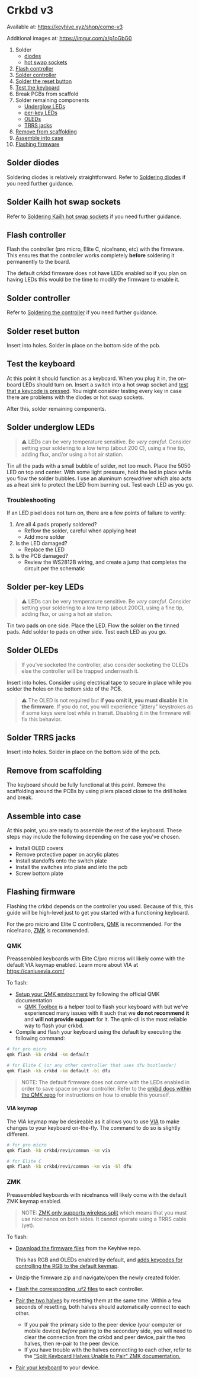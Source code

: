 # Crkbd v3

Available at: https://keyhive.xyz/shop/corne-v3

Additional images at: https://imgur.com/a/p1oGbG0

1. Solder
   - [diodes](#solder-diodes)
   - [hot swap sockets](#solder-hot-swap-sockets)
1. [Flash controller](#flash-controller)
1. [Solder controller](#solder-controller)
1. [Solder the reset button](#Solder-reset-button)
1. [Test the keyboard](#test-the-keyboard)
1. Break PCBs from scaffold
1. Solder remaining components
   - [Underglow LEDs](#solder-underglow-leds)
   - [per-key LEDs](#solder-per-key-leds)
   - [OLEDs](#Solder-OLEDs)
   - [TRRS jacks](#Solder-TRRS-jacks)
1. [Remove from scaffolding](#Remove-from-scaffolding)
1. [Assemble into case](#Assemble-into-case)
1. [Flashing firmware](#Flashing-firmware)

## Solder diodes

Soldering diodes is relatively straightforward. Refer to [Soldering diodes](../basic/soldering-diodes.md) if you need further guidance.

## Solder Kailh hot swap sockets

Refer to [Soldering Kailh hot swap sockets](.../basic/soldering-diodes.md) if you need further guidance.

## Flash controller

Flash the controller (pro micro, Elite C, nice!nano, etc) with the firmware. This ensures that the controller works completely **before** soldering it permanently to the board.

The default crkbd firmware does not have LEDs enabled so if you plan on having LEDs this would be the time to modify the firmware to enable it.

## Solder controller

Refer to [Soldering the controller](../basic/soldering-the-controller.md) if you need further guidance.

## Solder reset button

Insert into holes. Solder in place on the bottom side of the pcb.

## Test the keyboard

At this point it should function as a keyboard. When you plug it in, the on-board LEDs should turn on. Insert a switch into a hot swap socket and [test that a keycode is pressed](https://www.keyboardtester.com/tester.html). You might consider testing every key in case there are problems with the diodes or hot swap sockets.

After this, solder remaining components.

## Solder underglow LEDs

> ⚠︎ LEDs can be very temperature sensitive. Be _very careful_. Consider setting your soldering to a low temp (about 200 C), using a fine tip, adding flux, and/or using a hot air station.

Tin all the pads with a small bubble of solder, not too much. Place the 5050 LED on top and center. With some light pressure, hold the led in place while you flow the solder bubbles. I use an aluminum screwdriver which also acts as a heat sink to protect the LED from burning out. Test each LED as you go.

### Troubleshooting

If an LED pixel does not turn on, there are a few points of failure to verify:

1. Are all 4 pads properly soldered?
   - Reflow the solder, careful when applying heat
   - Add more solder
1. Is the LED damaged?
   - Replace the LED
1. Is the PCB damaged?
   - Review the WS2812B wiring, and create a jump that completes the circuit per the schematic

## Solder per-key LEDs

> ⚠︎ LEDs can be very temperature sensitive. Be _very careful_. Consider setting your soldering to a low temp (about 200C), using a fine tip, adding flux, or using a hot air station.

Tin two pads on one side. Place the LED. Flow the solder on the tinned pads. Add solder to pads on other side. Test each LED as you go.

## Solder OLEDs

> If you've socketed the controller, also consider socketing the OLEDs else the controller will be trapped underneath it.

Insert into holes. Consider using electrical tape to secure in place while you solder the holes on the bottom side of the PCB.

> ⚠︎ The OLED is not required but **if you omit it, you must disable it in the firmware**. If you do not, you will experience "jittery" keystrokes as if some keys were lost while in transit. Disabling it in the firmware will fix this behavior.

## Solder TRRS jacks

Insert into holes. Solder in place on the bottom side of the pcb.

## Remove from scaffolding

The keyboard should be fully functional at this point. Remove the scaffolding around the PCBs by using pliers placed close to the drill holes and break.

## Assemble into case

At this point, you are ready to assemble the rest of the keyboard. These steps may include the following depending on the case you've chosen.

- Install OLED covers
- Remove protective paper on acrylic plates
- Install standoffs onto the switch plate
- Install the switches into plate and into the pcb
- Screw bottom plate

## Flashing firmware

Flashing the crkbd depends on the controller you used. Because of this, this guide will be high-level just to get you started with a functioning keyboard.

For the pro micro and Elite C controllers, [QMK](https://docs.qmk.fm/) is recommended. For the nice!nano, [ZMK](https://zmkfirmware.dev/) is recommended.

### QMK

Preassembled keyboards with Elite C/pro micros will likely come with the default VIA keymap enabled. Learn more about VIA at https://caniusevia.com/

To flash:

- [Setup your QMK environment](https://docs.qmk.fm/#/newbs_getting_started?id=set-up-your-environment) by following the official QMK documentation
  - [QMK Toolbox](https://docs.qmk.fm/#/newbs_flashing?id=flashing-your-keyboard-with-qmk-toolbox) is a helper tool to flash your keyboard with but we've experienced many issues with it such that we **do not recommend it** and **will not provide support** for it. The qmk-cli is the most reliable way to flash your crkbd.
- Compile and flash your keyboard using the default by executing the following command:

```sh
# for pro micro
qmk flash -kb crkbd -km default

# for Elite C (or any other controller that uses dfu bootloader)
qmk flash -kb crkbd -km default -bl dfu
```

> NOTE: The default firmware does not come with the LEDs enabled in order to save space on your controller. Refer to the [crkbd docs within the QMK repo](https://github.com/qmk/qmk_firmware/tree/master/keyboards/crkbd#rgb-matrix) for instructions on how to enable this yourself.

#### VIA keymap

The VIA keymap may be desireable as it allows you to use [VIA](https://caniusevia.com/) to make changes to your keyboard on-the-fly. The command to do so is slightly different.

```sh
# for pro micro
qmk flash -kb crkbd/rev1/common -km via

# for Elite C
qmk flash -kb crkbd/rev1/common -km via -bl dfu
```

### ZMK

Preassembled keyboards with nice!nanos will likely come with the default ZMK keymap enabled.

> NOTE: [ZMK only supports wireless split](https://zmkfirmware.dev/docs/faq/#does-zmk-support-wired-split) which means that you must use nice!nanos on both sides. It cannot operate using a TRRS cable (yet).

To flash:

- [Download the firmware files](https://github.com/keyhive/zmk-config/actions/runs/524075130#artifacts) from the Keyhive repo.

  This has RGB and OLEDs enabled by default, and [adds keycodes for controlling the RGB to the default keymap](https://github.com/keyhive/zmk-config/blob/main/config/corne.keymap#L38).

- Unzip the firmware.zip and navigate/open the newly created folder.
- [Flash the corresponding .uf2 files](https://zmkfirmware.dev/docs/user-setup#flashing-uf2-files) to each controller.
- [Pair the two halves](https://zmkfirmware.dev/docs/user-setup#connecting-split-keyboard-halves) by resetting them at the same time. Within a few seconds of resetting, both halves should automatically connect to each other.
  - If you pair the primary side to the peer device (your computer or mobile device) _before_ pairing to the secondary side, you will need to clear the connection from the crkbd and peer device, pair the two halves, then re-pair to the peer device.
  - If you have trouble with the halves connecting to each other, refer to the ["Split Keyboard Halves Unable to Pair" ZMK documentation.](https://zmkfirmware.dev/docs/troubleshooting/#split-keyboard-halves-unable-to-pair)
- [Pair your keyboard](https://zmkfirmware.dev/docs/user-setup#wirelessly-connecting-your-keyboard) to your device.
